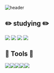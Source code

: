 <!--
**CREE1116/CREE1116** is a ✨ _special_ ✨ repository because its `README.md` (this file) appears on your GitHub profile.

Here are some ideas to get you started:

- 🔭 I’m currently working on ...
- 🌱 I’m currently learning ...
- 👯 I’m looking to collaborate on ...
- 🤔 I’m looking for help with ...
- 💬 Ask me about ...
- 📫 How to reach me: ...
- 😄 Pronouns: ...
- ⚡ Fun fact: ...
-->
![header](https://capsule-render.vercel.app/api?type=wave&color=auto&height=300&section=header&text=welcome&fontSize=90)

:pencil2: studying :pencil2:
- 
 <img src="https://img.shields.io/badge/Java-FF7800?style=flat"/> <img src="https://img.shields.io/badge/JavaScript-F7DF1E?style=flat&logo=JavaScript&logoColor=white"/> <img src="https://img.shields.io/badge/Oracle-F80000?style=flat&logo=Oracle&logoColor=white"/>
 <img src="https://img.shields.io/badge/React-61DAFB?style=flat&logo=React&logoColor=white"/>
        

:hammer: Tools :hammer:
-
<img src="https://img.shields.io/badge/Visual Studio Code-007ACC?style=flat&logo=Visual Studio Code&logoColor=white"/><img src="https://img.shields.io/badge/Eclipse IDE-C2255?style=flat&logo=Eclipse IDE&logoColor=white"/><img src="https://img.shields.io/badge/Sublime Text-FF9800?style=flat&logo=Sublime Text&logoColor=white"/><img src="https://img.shields.io/badge/IntelliJ IDEA-000000?style=flat&logo=IntelliJ IDEA&logoColor=white"/><img src="https://img.shields.io/badge/Visual Studio Code-007ACC?style=flat&logo=Visual Studio Code&logoColor=white"/>
    

